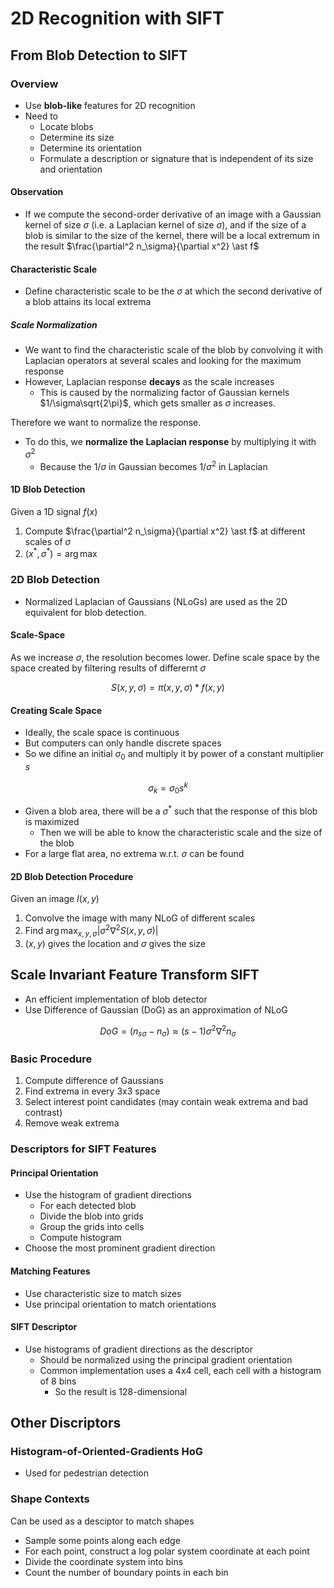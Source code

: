 # 2D Recognition with SIFT

## From Blob Detection to SIFT

### Overview

- Use **blob-like** features for 2D recognition
- Need to
  - Locate blobs
  - Determine its size
  - Determine its orientation
  - Formulate a description or signature that is independent of its size and orientation

#### Observation

- If we compute the second-order derivative of an image with a Gaussian kernel of size $\sigma$ (i.e. a Laplacian kernel of size $\sigma$), and if the size of a blob is similar to the size of the kernel, there will be a local extremum in the result $\frac{\partial^2 n_\sigma}{\partial x^2} \ast f$

#### Characteristic Scale

- Define characteristic scale to be the $\sigma$ at which the second derivative of a blob attains its local extrema

##### Scale Normalization

- We want to find the characteristic scale of the blob by convolving it with Laplacian operators at several scales and looking for the maximum response
- However, Laplacian response **decays** as the scale increases
  - This is caused by the normalizing factor of Gaussian kernels $1/\sigma\sqrt{2\pi}$, which gets smaller as $\sigma$ increases.

Therefore we want to normalize the response.

- To do this, we **normalize the Laplacian response** by multiplying it with $\sigma^2$
  - Because the $1/\sigma$ in Gaussian becomes $1/\sigma^2$ in Laplacian

#### 1D Blob Detection

Given a 1D signal $f(x)$

1. Compute $\frac{\partial^2 n_\sigma}{\partial x^2} \ast f$ at different scales of $\sigma$
2. $(x^\ast,\sigma^\ast) = \arg\max$

### 2D Blob Detection

- Normalized Laplacian of Gaussians (NLoGs) are used as the 2D equivalent for blob detection.

#### Scale-Space

As we increase $\sigma$, the resolution becomes lower. Define scale space by the space created by filtering results of differernt $\sigma$

$$ S(x,y,\sigma) = \pi(x,y,\sigma) \ast f(x,y) $$

#### Creating Scale Space

- Ideally, the scale space is continuous
- But computers can only handle discrete spaces
- So we difine an initial $\sigma_0$ and multiply it by power of a constant multiplier $s$

$$ \sigma_k = \sigma_0s^k $$

- Given a blob area, there will be a $\sigma^\ast$ such that the response of this blob is maximized
  - Then we will be able to know the characteristic scale and the size of the blob
- For a large flat area, no extrema w.r.t. $\sigma$ can be found

#### 2D Blob Detection Procedure

Given an image $I(x,y)$

1. Convolve the image with many NLoG of different scales
2. Find $\arg\max_{x,y,\sigma}|\sigma^2\nabla^2S(x,y,\sigma)|$
3. $(x,y)$ gives the location and $\sigma$ gives the size

## Scale Invariant Feature Transform SIFT

- An efficient implementation of blob detector
- Use Difference of Gaussian (DoG) as an approximation of NLoG

$$ DoG = (n_{s\sigma} - n_{\sigma}) \approx (s-1)\sigma^2\nabla^2n_{\sigma} $$

### Basic Procedure

1. Compute difference of Gaussians
2. Find extrema in every 3x3 space
3. Select interest point candidates (may contain weak extrema and bad contrast)
4. Remove weak extrema

### Descriptors for SIFT Features

#### Principal Orientation

- Use the histogram of gradient directions
  - For each detected blob
  - Divide the blob into grids
  - Group the grids into cells
  - Compute histogram
- Choose the most prominent gradient direction

#### Matching Features

- Use characteristic size to match sizes
- Use principal orientation to match orientations

#### SIFT Descriptor

- Use histograms of gradient directions as the descriptor
  - Should be normalized using the principal gradient orientation
  - Common implementation uses a 4x4 cell, each cell with a histogram of 8 bins
    - So the result is 128-dimensional

## Other Discriptors

### Histogram-of-Oriented-Gradients HoG

- Used for pedestrian detection

### Shape Contexts

Can be used as a desciptor to match shapes

- Sample some points along each edge
- For each point, construct a log polar system coordinate at each point
- Divide the coordinate system into bins
- Count the number of boundary points in each bin
